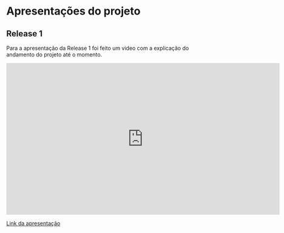 # Apresentações do projeto

## Release 1

Para a apresentação da Release 1 foi feito um video com a explicação do andamento do projeto até o momento.

<div >
  <iframe width="720" height="400" src="https://www.youtube.com/embed/8krrnYicbN4" frameborder="0" allowfullscreen></iframe>
</div>

[Link da apresentação](https://www.youtube.com/watch?v=8krrnYicbN4)